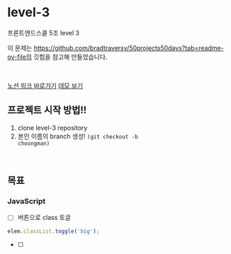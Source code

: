 # level-3

프론트엔드스쿨 5조 level 3

이 문제는 https://github.com/bradtraversy/50projects50days?tab=readme-ov-file의 깃헙을 참고해 만들었습니다.

<br>

[노션 링크 바로가기](https://www.notion.so/Level-3-a66d059b378c468c9d12be7491b250ac)
[데모 보기](https://50projects50days.com/projects/3d-background-boxes/)

## 프로젝트 시작 방법!!
1. clone level-3 repository
2. 본인 이름의 branch 생성! <code>(git checkout -b choongman)</code> 

<br>

## 목표

### JavaScript

- [ ] 버튼으로 class 토글

```js
elem.classList.toggle('big');
```

- [ ]
